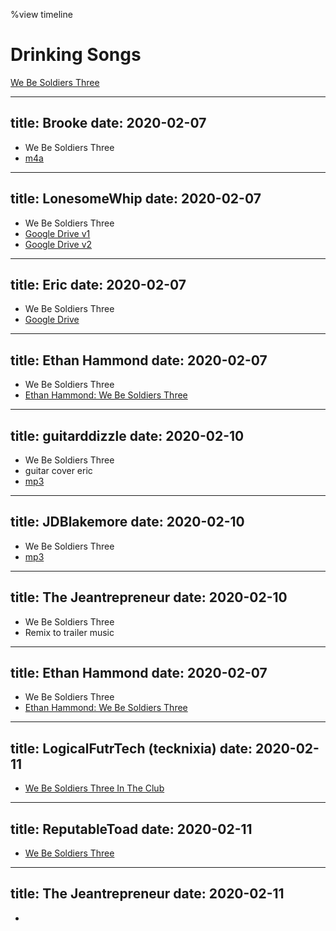 %view timeline

# Drinking Songs

[We Be Soldiers Three](https://www.youtube.com/watch?v=3EHaky9yi1U)

---
title: Brooke
date: 2020-02-07
---
-  We Be Soldiers Three
- [m4a](https://cdn.discordapp.com/attachments/671518967663427594/675480213223637003/We_Be_Soldiers_Three.m4a)



---
title: LonesomeWhip
date: 2020-02-07
---
-  We Be Soldiers Three
- [Google Drive v1](https://drive.google.com/file/d/1yJqh8xgbOH2KM-D5MGtOaUpBaBq3DXom/view?usp=drivesdk) 
- [Google Drive v2](https://drive.google.com/file/d/1IWADyIet7haKU4pmbvc9_ojwrvwooPIU/view?usp=drivesdk) 

----
title: Eric
date: 2020-02-07
---
-  We Be Soldiers Three
- [Google Drive](https://drive.google.com/file/d/1dSCuF9NPBPvf4Ik7XQ0Nvs782k2p2pNg/view?usp=sharing) 


---
title: Ethan Hammond
date: 2020-02-07
---
-  We Be Soldiers Three
- [Ethan Hammond: We Be Soldiers Three](https://photos.google.com/share/AF1QipOQjFOFxpla3fgwFDZhX8EhvJzS4kcjyv7HRspIQh8G2S4BqmYWP0mp4oVvLfyXpg/photo/AF1QipNqUFG-W8EmoW6muttcd2Hao7uKY_yRxrgyUUAc?key=ZHRuRzRqTkxRTHdDbkJUY1pjWWRCN2dxemVjc0l3) 

---
title: guitarddizzle
date: 2020-02-10
---
-  We Be Soldiers Three
- guitar cover eric
- [mp3](https://cdn.discordapp.com/attachments/671518967663427594/676415604122583051/Soldiers_Three_attempt_with_jam_and_butter.mp3) 

---
title: JDBlakemore
date: 2020-02-10
---
-  We Be Soldiers Three
- [mp3](https://cdn.discordapp.com/attachments/671518967663427594/676479220469465158/We_Be_Soldiers_Three_online-audio-converter.com.mp3)

---
title: The Jeantrepreneur
date: 2020-02-10
---
- We Be Soldiers Three
- Remix to trailer music 

---
title: Ethan Hammond
date: 2020-02-07
---
-  We Be Soldiers Three
- [Ethan Hammond: We Be Soldiers Three](https://cdn.discordapp.com/attachments/671518967663427594/676579144418590788/We_be_soldiers_swing_EthanHammond.mp3) 

---
title: LogicalFutrTech (tecknixia)
date: 2020-02-11
---
- [We Be Soldiers Three In The Club](https://cdn.discordapp.com/attachments/671518967663427594/676718821612060682/Tecknixia_-_WeBeSoldiersThreeInTheClub.mp3)

---
title: ReputableToad
date: 2020-02-11
---
- [We Be Soldiers Three](https://cdn.discordapp.com/attachments/671518967663427594/676924288200343577/We_Be_Soldiers_Three.mp3) 

---
title: The Jeantrepreneur
date: 2020-02-11
---
- [](https://cdn.discordapp.com/attachments/671518967663427594/676960455926874125/WeSoldiers3_mixdown.mp3)
